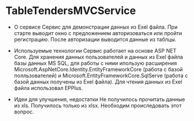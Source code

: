 # TableTendersMVCService
* О сервисе
Сервис для демонстрации данных из Exel файла. При старте выводит окно с предложением авторизоваться или пройти регистрацию. 
После авторизации выводится данные из таблцы.

* Используемые технологии
Сервис работает на основе ASP NET Core. Для хранения данных пользователей и данных из Exel файла базы данных MS SQL, для работы
с ними ипользую расширения Microsoft.AspNetCore.Identity.EntityFrameworkCore (работа с базой полльзователей) и Microsoft.EntityFrameworkCore.SqlServe
(работа с базой данных получены из Exel файла). Для чтения данных из Exel файла использовал EPPlus.

* Идеи для улучшения, недостатки 
Не получилось прочитать данные из xls. Получилось только из xlsx. Необходим происледовать этот вопрос.

